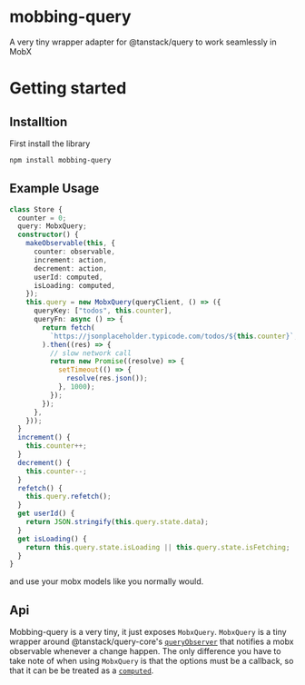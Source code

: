 # mobbing-query

A very tiny wrapper adapter for @tanstack/query to work seamlessly in MobX

# Getting started
## Installtion
First install the library
```bash
npm install mobbing-query
```
## Example Usage

```ts
class Store {
  counter = 0;
  query: MobxQuery;
  constructor() {
    makeObservable(this, {
      counter: observable,
      increment: action,
      decrement: action,
      userId: computed,
      isLoading: computed,
    });
    this.query = new MobxQuery(queryClient, () => ({
      queryKey: ["todos", this.counter],
      queryFn: async () => {
        return fetch(
          `https://jsonplaceholder.typicode.com/todos/${this.counter}`,
        ).then((res) => {
          // slow network call
          return new Promise((resolve) => {
            setTimeout(() => {
              resolve(res.json());
            }, 1000);
          });
        });
      },
    }));
  }
  increment() {
    this.counter++;
  }
  decrement() {
    this.counter--;
  }
  refetch() {
    this.query.refetch();
  }
  get userId() {
    return JSON.stringify(this.query.state.data);
  }
  get isLoading() {
    return this.query.state.isLoading || this.query.state.isFetching;
  }
}
```
and use your mobx models like you normally would.

## Api

Mobbing-query is a very tiny, it just exposes `MobxQuery`. `MobxQuery` is a tiny wrapper around @tanstack/query-core's  [`queryObserver`](https://tanstack.com/query/v5/docs/reference/QueryObserver) that notifies a mobx observable whenever a change happen.
The only difference you have to take note of when using `MobxQuery` is that the options must be a callback, so that it can be be treated as a [`computed`](https://mobx.js.org/computeds.html).

